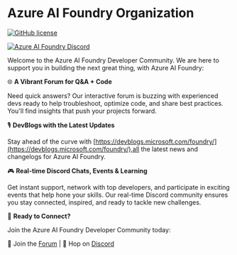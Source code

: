 # Azure AI Foundry Organization

[![GitHub license](https://img.shields.io/github/license/microsoft/ai-agents-for-beginners.svg)](https://github.com/microsoft/ai-agents-for-beginners/blob/master/LICENSE?WT.mc_id=academic-105485-koreyst)

[![Azure AI Foundry Discord](https://dcbadge.limes.pink/api/server/kzRShWzttr)](https://discord.gg/kzRShWzttr)

Welcome to the Azure AI Foundry Developer Community. We are here to support you in building the next great thing, with Azure AI Foundry:

  🌐 **A Vibrant Forum for Q&A + Code**
  
  Need quick answers? Our interactive forum is buzzing with experienced devs ready to help troubleshoot, optimize code, and share best practices. You'll find insights that push your projects forward.
  
  🎙️ **DevBlogs with the Latest Updates**
  
  Stay ahead of the curve with [https://devblogs.microsoft.com/foundry/](https://devblogs.microsoft.com/foundry/),all the latest news and changelogs for Azure AI Foundry.
  
  🎮 **Real-time Discord Chats, Events & Learning**
  
  Get instant support, network with top developers, and participate in exciting events that help hone your skills. Our real-time Discord community ensures you stay connected, inspired, and ready to tackle new challenges.

🔗 **Ready to Connect?**

Join the Azure AI Foundry Developer Community today:

🔗 Join the [Forum](https://aka.ms/azureaifoundry/forum) | 🔗 Hop on [Discord](https://aka.ms/ai/discord)
